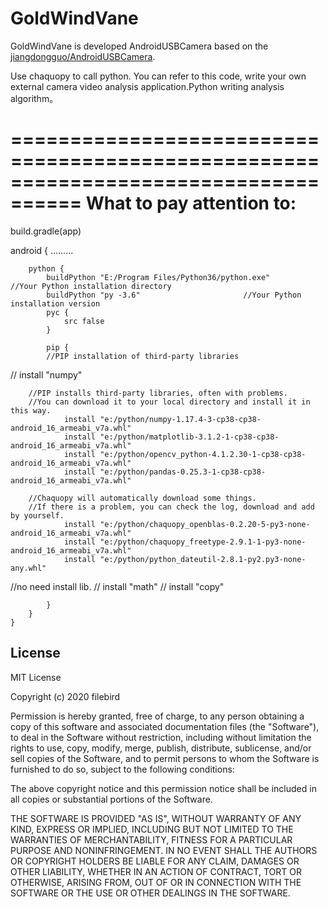 GoldWindVane
============
GoldWindVane is developed AndroidUSBCamera based on the [jiangdongguo/AndroidUSBCamera](https://github.com/jiangdongguo/AndroidUSBCamera.git).

Use chaquopy to call python. You can refer to this code, write your own external camera video analysis application.Python writing analysis algorithm。

====================================================================================
What to pay attention to:
====================================================================================
build.gradle(app)

android {
    .........

        python {
            buildPython "E:/Program Files/Python36/python.exe"			//Your Python installation directory
            buildPython "py -3.6"						//Your Python installation version
            pyc {
                src false
            }

            pip {
	    	//PIP installation of third-party libraries
//	    	install "numpy"

		//PIP installs third-party libraries, often with problems. 
		//You can download it to your local directory and install it in this way.
                install "e:/python/numpy-1.17.4-3-cp38-cp38-android_16_armeabi_v7a.whl"
                install "e:/python/matplotlib-3.1.2-1-cp38-cp38-android_16_armeabi_v7a.whl"
                install "e:/python/opencv_python-4.1.2.30-1-cp38-cp38-android_16_armeabi_v7a.whl"
                install "e:/python/pandas-0.25.3-1-cp38-cp38-android_16_armeabi_v7a.whl"

		//Chaquopy will automatically download some things.
		//If there is a problem, you can check the log, download and add by yourself.
                install "e:/python/chaquopy_openblas-0.2.20-5-py3-none-android_16_armeabi_v7a.whl"
                install "e:/python/chaquopy_freetype-2.9.1-1-py3-none-android_16_armeabi_v7a.whl"
                install "e:/python/python_dateutil-2.8.1-py2.py3-none-any.whl"
//no need install lib.
//                install "math"
//                install "copy"

            }
        }
    }

License
-------
MIT License

Copyright (c) 2020 filebird

Permission is hereby granted, free of charge, to any person obtaining a copy
of this software and associated documentation files (the "Software"), to deal
in the Software without restriction, including without limitation the rights
to use, copy, modify, merge, publish, distribute, sublicense, and/or sell
copies of the Software, and to permit persons to whom the Software is
furnished to do so, subject to the following conditions:

The above copyright notice and this permission notice shall be included in all
copies or substantial portions of the Software.

THE SOFTWARE IS PROVIDED "AS IS", WITHOUT WARRANTY OF ANY KIND, EXPRESS OR
IMPLIED, INCLUDING BUT NOT LIMITED TO THE WARRANTIES OF MERCHANTABILITY,
FITNESS FOR A PARTICULAR PURPOSE AND NONINFRINGEMENT. IN NO EVENT SHALL THE
AUTHORS OR COPYRIGHT HOLDERS BE LIABLE FOR ANY CLAIM, DAMAGES OR OTHER
LIABILITY, WHETHER IN AN ACTION OF CONTRACT, TORT OR OTHERWISE, ARISING FROM,
OUT OF OR IN CONNECTION WITH THE SOFTWARE OR THE USE OR OTHER DEALINGS IN THE
SOFTWARE.
